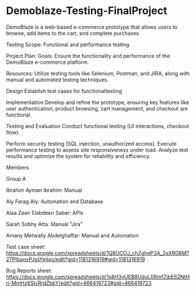 # Demoblaze-Testing-FinalProject
DemoBlaze is a web-based e-commerce prototype that allows users to browse, add items to the cart, and complete purchases. 

Testing Scope: Functional and performance testing.

Project Plan:
Goals: Ensure the functionality and performance of the DemoBlaze e-commerce platform. 

Resources: Utilize testing tools like Selenium, Postman, and JIRA, along with manual and automated testing techniques.

Design Establish test cases for functionaltesting

Implementation Develop and refine the prototype, ensuring key features like user authentication, product browsing, cart management, and checkout are functional.

Testing and Evaluation Conduct functional testing (UI interactions, checkout flow). 

Perform security testing (SQL injection, unauthorized access). Execute performance testing to assess site responsiveness under load. Analyze test results and optimize the system for reliability and efficiency.

Members

Group A


Ibrahim Ayman Ibrahim: Manual 

Aly Farag Aly: Automation and Database

Alaa Zean Elabdeen Saber: APIs

Sarah Sobhy Atta: Manual "Jira"

Amany Metwally Abdelghaffar: Manual and Automation


Test case sheet: https://docs.google.com/spreadsheets/d/1Q8UCOJ_chZgheP3A_2sXR08M727PIbaoyPJssYetjxo/edit?gid=1181316919#gid=1181316919


Bug Reports sheet: https://docs.google.com/spreadsheets/d/1s8H3vUEB8UduL0RmfZibE62NtHn-MmHz6SIvRrdZbkY/edit?gid=466419723#gid=466419723
